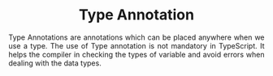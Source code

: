 <h1 align="center">Type Annotation</h1>
<p align="justify">Type Annotations are annotations which can be placed anywhere when we use a type. The use of Type annotation is not mandatory in TypeScript. It helps the compiler in checking the types of variable and avoid errors when dealing with the data types.</p>
